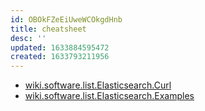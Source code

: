 ```yaml
---
id: OBOkFZeEiUweWCOkgdHnb
title: cheatsheet
desc: ''
updated: 1633884595472
created: 1633793211956
---
```


* [wiki.software.list.Elasticsearch.Curl](../Elasticsearch.md)
* [wiki.software.list.Elasticsearch.Examples](dentropydaemon-wiki/Wiki/Software/list/Elasticsearch/Examples)
